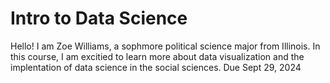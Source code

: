 # Intro to Data Science 
Hello! I am Zoe Williams, a sophmore political science major from Illinois. In this course, I am excitied to learn more about data visualization and the implentation of data science in the social sciences.
Due Sept 29, 2024
